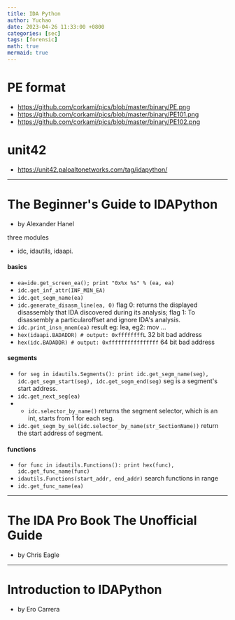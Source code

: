 ```yaml
---
title: IDA Python
author: Yuchao
date: 2023-04-26 11:33:00 +0800
categories: [sec]
tags: [forensic]
math: true
mermaid: true
---
```


# PE format
- https://github.com/corkami/pics/blob/master/binary/PE.png
- https://github.com/corkami/pics/blob/master/binary/PE101.png
- https://github.com/corkami/pics/blob/master/binary/PE102.png


# unit42
- https://unit42.paloaltonetworks.com/tag/idapython/




---

# The Beginner's Guide to IDAPython 
- by Alexander Hanel

three modules
- idc, idautils, idaapi.

#### basics
- ``` ea=ide.get_screen_ea(); print "0x%x %s" % (ea, ea) ```
- ``` idc.get_inf_attr(INF_MIN_EA) ``` 
- ``` idc.get_segm_name(ea) ```
- ``` idc.generate_disasm_line(ea, 0) ``` flag 0: returns the displayed disassembly that IDA discovered during its analysis; flag 1: To disassembly a particularoffset and ignore IDA's analysis. 
- ``` idc.print_insn_mnem(ea) ``` result eg: lea, eg2: mov ...
- ``` hex(idaapi.BADADDR) # output: 0xffffffffL ``` 32 bit bad address
- ``` hex(idc.BADADDR) # output: 0xffffffffffffffff ``` 64 bit bad address

#### segments
- ``` for seg in idautils.Segments(): print idc.get_segm_name(seg), idc.get_segm_start(seg), idc.get_segm_end(seg) ``` seg is a segment's start address.
- ``` idc.get_next_seg(ea) ```
- - ``` idc.selector_by_name() ``` returns the segment selector, which is an int, starts from 1 for each seg.
- ``` idc.get_segm_by_sel(idc.selector_by_name(str_SectionName)) ``` return the start address of segment.

#### functions
- ``` for func in idautils.Functions(): print hex(func), idc.get_func_name(func) ```
- ``` idautils.Functions(start_addr, end_addr) ``` search functions in range
- ``` idc.get_func_name(ea) ```


---

# The IDA Pro Book The Unofficial Guide 
- by Chris Eagle




---

# Introduction to IDAPython
- by Ero Carrera
